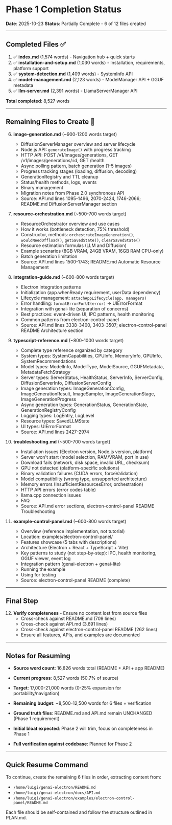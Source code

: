 # Phase 1 Completion Status

**Date**: 2025-10-23
**Status**: Partially Complete - 6 of 12 files created

---

## Completed Files ✅

1. ✅ **index.md** (1,574 words) - Navigation hub + quick starts
2. ✅ **installation-and-setup.md** (1,030 words) - Installation, requirements, platform support
3. ✅ **system-detection.md** (1,409 words) - SystemInfo API
4. ✅ **model-management.md** (2,123 words) - ModelManager API + GGUF metadata
5. ✅ **llm-server.md** (2,391 words) - LlamaServerManager API

**Total completed**: 8,527 words

---

## Remaining Files to Create 📝

6. **image-generation.md** (~900-1200 words target)
   - DiffusionServerManager overview and server lifecycle
   - Node.js API: `generateImage()` with progress tracking
   - HTTP API: POST /v1/images/generations, GET /v1/images/generations/:id, GET /health
   - Async polling pattern, batch generation (1-5 images)
   - Progress tracking stages (loading, diffusion, decoding)
   - GenerationRegistry and TTL cleanup
   - Status/health methods, logs, events
   - Binary management
   - Migration notes from Phase 2.0 synchronous API
   - Source: API.md lines 1095-1496, 2070-2424, 1746-2066; README.md DiffusionServerManager section

7. **resource-orchestration.md** (~500-700 words target)
   - ResourceOrchestrator overview and use cases
   - How it works (bottleneck detection, 75% threshold)
   - Constructor, methods: `orchestrateImageGeneration()`, `wouldNeedOffload()`, `getSavedState()`, `clearSavedState()`
   - Resource estimation formulas (LLM and Diffusion)
   - Example scenarios (8GB VRAM, 24GB VRAM, 16GB RAM CPU-only)
   - Batch generation limitation
   - Source: API.md lines 1500-1743; README.md Automatic Resource Management

8. **integration-guide.md** (~600-800 words target)
   - Electron integration patterns
   - Initialization (app.whenReady requirement, userData dependency)
   - Lifecycle management: `attachAppLifecycle(app, managers)`
   - Error handling: `formatErrorForUI(error)` → UIErrorFormat
   - Integration with genai-lite (separation of concerns)
   - Best practices: event-driven UI, IPC patterns, health monitoring
   - Common patterns from electron-control-panel
   - Source: API.md lines 3338-3400, 3403-3507; electron-control-panel README Architecture section

9. **typescript-reference.md** (~800-1000 words target)
   - Complete type reference organized by category
   - System types: SystemCapabilities, CPUInfo, MemoryInfo, GPUInfo, SystemRecommendations
   - Model types: ModelInfo, ModelType, ModelSource, GGUFMetadata, MetadataFetchStrategy
   - Server types: ServerStatus, HealthStatus, ServerInfo, ServerConfig, DiffusionServerInfo, DiffusionServerConfig
   - Image generation types: ImageGenerationConfig, ImageGenerationResult, ImageSampler, ImageGenerationStage, ImageGenerationProgress
   - Async generation types: GenerationStatus, GenerationState, GenerationRegistryConfig
   - Logging types: LogEntry, LogLevel
   - Resource types: SavedLLMState
   - UI types: UIErrorFormat
   - Source: API.md lines 2427-2974

10. **troubleshooting.md** (~500-700 words target)
    - Installation issues (Electron version, Node.js version, platform)
    - Server won't start (model selection, RAM/VRAM, port in use)
    - Download fails (network, disk space, invalid URL, checksum)
    - GPU not detected (platform-specific solutions)
    - Binary validation failures (CUDA errors, forceValidation)
    - Model compatibility (wrong type, unsupported architecture)
    - Memory errors (InsufficientResourcesError, orchestration)
    - HTTP API errors (error codes table)
    - llama.cpp connection issues
    - FAQ
    - Source: API.md error sections, electron-control-panel README Troubleshooting

11. **example-control-panel.md** (~600-800 words target)
    - Overview (reference implementation, not tutorial)
    - Location: examples/electron-control-panel/
    - Features showcase (5 tabs with descriptions)
    - Architecture (Electron + React + TypeScript + Vite)
    - Key patterns to study (not step-by-step): IPC, health monitoring, GGUF viewer, event log
    - Integration pattern (genai-electron + genai-lite)
    - Running the example
    - Using for testing
    - Source: electron-control-panel README (complete)

---

## Final Step

12. **Verify completeness** - Ensure no content lost from source files
    - Cross-check against README.md (709 lines)
    - Cross-check against API.md (3,691 lines)
    - Cross-check against electron-control-panel README (262 lines)
    - Ensure all features, APIs, and examples are documented

---

## Notes for Resuming

- **Source word count**: 16,826 words total (README + API + app README)
- **Current progress**: 8,527 words (50.7% of source)
- **Target**: 17,000-21,000 words (0-25% expansion for portability/navigation)
- **Remaining budget**: ~8,500-12,500 words for 6 files + verification

- **Ground truth files**: README.md and API.md remain UNCHANGED (Phase 1 requirement)
- **Initial bloat expected**: Phase 2 will trim, focus on completeness in Phase 1
- **Full verification against codebase**: Planned for Phase 2

---

## Quick Resume Command

To continue, create the remaining 6 files in order, extracting content from:
- `/home/luigi/genai-electron/README.md`
- `/home/luigi/genai-electron/docs/API.md`
- `/home/luigi/genai-electron/examples/electron-control-panel/README.md`

Each file should be self-contained and follow the structure outlined in PLAN.md.
